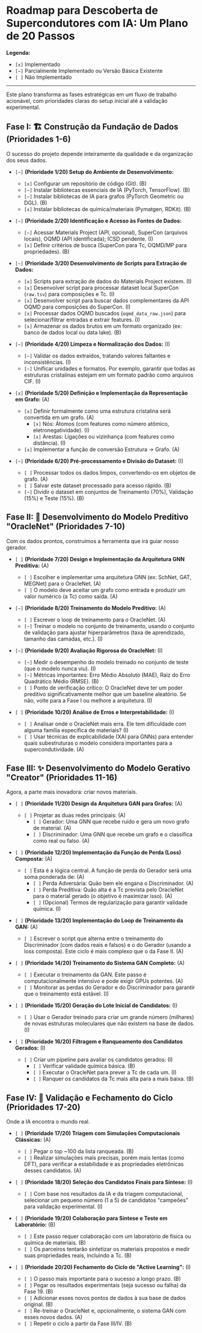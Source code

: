 # Roadmap para Descoberta de Supercondutores com IA: Um Plano de 20 Passos

**Legenda:**
- `[x]` Implementado
- `[~]` Parcialmente Implementado ou Versão Básica Existente
- `[ ]` Não Implementado

---

Este plano transforma as fases estratégicas em um fluxo de trabalho acionável, com prioridades claras do setup inicial até a validação experimental.

## Fase I: 🏗️ Construção da Fundação de Dados (Prioridades 1-6)

O sucesso do projeto depende inteiramente da qualidade e da organização dos seus dados.

- `[~]` **(Prioridade 1/20) Setup do Ambiente de Desenvolvimento:**
    - `[x]` Configurar um repositório de código (Git). (B)
    - `[~]` Instalar bibliotecas essenciais de IA (PyTorch, TensorFlow). (B)
    - `[~]` Instalar bibliotecas de IA para grafos (PyTorch Geometric ou DGL). (B)
    - `[x]` Instalar bibliotecas de química/materiais (Pymatgen, RDKit). (B)

- `[~]` **(Prioridade 2/20) Identificação e Acesso às Fontes de Dados:**
    - `[~]` Acessar Materials Project (API, opcional), SuperCon (arquivos locais), OQMD (API identificada); ICSD pendente. (I)
    - `[x]` Definir critérios de busca (SuperCon para Tc, OQMD/MP para propriedades). (B)

- `[~]` **(Prioridade 3/20) Desenvolvimento de Scripts para Extração de Dados:**
    - `[x]` Scripts para extração de dados do Materials Project existem. (I)
    - `[x]` Desenvolver script para processar dataset local SuperCon (`raw.tsv`) para composições e Tc. (I)
    - `[x]` Desenvolver script para buscar dados complementares da API OQMD para composições do SuperCon. (I)
    - `[x]` Processar dados OQMD buscados (`oqmd_data_raw.json`) para selecionar/filtrar entradas e extrair features. (I)
    - `[x]` Armazenar os dados brutos em um formato organizado (ex: banco de dados local ou data lake). (B)

- `[~]` **(Prioridade 4/20) Limpeza e Normalização dos Dados:** (I)
    - `[~]` Validar os dados extraídos, tratando valores faltantes e inconsistências. (I)
    - `[~]` Unificar unidades e formatos. Por exemplo, garantir que todas as estruturas cristalinas estejam em um formato padrão como arquivos CIF. (I)

- `[x]` **(Prioridade 5/20) Definição e Implementação da Representação em Grafo:** (A)
    - `[x]` Definir formalmente como uma estrutura cristalina será convertida em um grafo. (A)
        - `[x]` Nós: Átomos (com features como número atômico, eletronegatividade). (I)
        - `[x]` Arestas: Ligações ou vizinhança (com features como distância). (I)
    - `[x]` Implementar a função de conversão Estrutura -> Grafo. (A)

- `[~]` **(Prioridade 6/20) Pré-processamento e Divisão do Dataset:** (I)
    - `[ ]` Processar todos os dados limpos, convertendo-os em objetos de grafo. (A)
    - `[ ]` Salvar este dataset processado para acesso rápido. (B)
    - `[~]` Dividir o dataset em conjuntos de Treinamento (70%), Validação (15%) e Teste (15%). (B)

## Fase II: 🤖 Desenvolvimento do Modelo Preditivo "OracleNet" (Prioridades 7-10)

Com os dados prontos, construímos a ferramenta que irá guiar nosso gerador.

- `[ ]` **(Prioridade 7/20) Design e Implementação da Arquitetura GNN Preditiva:** (A)
    - `[ ]` Escolher e implementar uma arquitetura GNN (ex: SchNet, GAT, MEGNet) para o OracleNet. (A)
    - `[ ]` O modelo deve aceitar um grafo como entrada e produzir um valor numérico (a Tc) como saída. (A)

- `[~]` **(Prioridade 8/20) Treinamento do Modelo Preditivo:** (A)
    - `[ ]` Escrever o loop de treinamento para o OracleNet. (A)
    - `[~]` Treinar o modelo no conjunto de treinamento, usando o conjunto de validação para ajustar hiperparâmetros (taxa de aprendizado, tamanho das camadas, etc.). (I)

- `[~]` **(Prioridade 9/20) Avaliação Rigorosa do OracleNet:** (I)
    - `[~]` Medir o desempenho do modelo treinado no conjunto de teste (que o modelo nunca viu). (I)
    - `[~]` Métricas importantes: Erro Médio Absoluto (MAE), Raiz do Erro Quadrático Médio (RMSE). (B)
    - `[ ]` Ponto de verificação crítico: O OracleNet deve ter um poder preditivo significativamente melhor que um baseline aleatório. Se não, volte para a Fase I ou melhore a arquitetura. (I)

- `[ ]` **(Prioridade 10/20) Análise de Erros e Interpretabilidade:** (I)
    - `[ ]` Analisar onde o OracleNet mais erra. Ele tem dificuldade com alguma família específica de materiais? (I)
    - `[ ]` Usar técnicas de explicabilidade (XAI para GNNs) para entender quais subestruturas o modelo considera importantes para a supercondutividade. (A)

## Fase III: ✨ Desenvolvimento do Modelo Gerativo "Creator" (Prioridades 11-16)

Agora, a parte mais inovadora: criar novos materiais.

- `[ ]` **(Prioridade 11/20) Design da Arquitetura GAN para Grafos:** (A)
    - `[ ]` Projetar as duas redes principais: (A)
        - `[ ]` Gerador: Uma GNN que recebe ruído e gera um novo grafo de material. (A)
        - `[ ]` Discriminador: Uma GNN que recebe um grafo e o classifica como real ou falso. (A)

- `[ ]` **(Prioridade 12/20) Implementação da Função de Perda (Loss) Composta:** (A)
    - `[ ]` Esta é a lógica central. A função de perda do Gerador será uma soma ponderada de: (A)
        - `[ ]` Perda Adversária: Quão bem ele engana o Discriminador. (A)
        - `[ ]` Perda Preditiva: Quão alta é a Tc prevista pelo OracleNet para o material gerado (o objetivo é maximizar isso). (A)
        - `[ ]` (Opcional) Termos de regularização para garantir validade química. (I)

- `[ ]` **(Prioridade 13/20) Implementação do Loop de Treinamento da GAN:** (A)
    - `[ ]` Escrever o script que alterna entre o treinamento do Discriminador (com dados reais e falsos) e o do Gerador (usando a loss composta). Este ciclo é mais complexo que o da Fase II. (A)

- `[ ]` **(Prioridade 14/20) Treinamento do Sistema GAN Completo:** (A)
    - `[ ]` Executar o treinamento da GAN. Este passo é computacionalmente intensivo e pode exigir GPUs potentes. (A)
    - `[ ]` Monitorar as perdas do Gerador e do Discriminador para garantir que o treinamento está estável. (I)

- `[ ]` **(Prioridade 15/20) Geração do Lote Inicial de Candidatos:** (I)
    - `[ ]` Usar o Gerador treinado para criar um grande número (milhares) de novas estruturas moleculares que não existem na base de dados. (I)

- `[ ]` **(Prioridade 16/20) Filtragem e Ranqueamento dos Candidatos Gerados:** (I)
    - `[ ]` Criar um pipeline para avaliar os candidatos gerados: (I)
        - `[ ]` Verificar validade química básica. (B)
        - `[ ]` Executar o OracleNet para prever a Tc de cada um. (I)
        - `[ ]` Ranquer os candidatos da Tc mais alta para a mais baixa. (B)

## Fase IV: 🧪 Validação e Fechamento do Ciclo (Prioridades 17-20)

Onde a IA encontra o mundo real.

- `[ ]` **(Prioridade 17/20) Triagem com Simulações Computacionais Clássicas:** (A)
    - `[ ]` Pegar o top ~100 da lista ranqueada. (B)
    - `[ ]` Realizar simulações mais precisas, porém mais lentas (como DFT), para verificar a estabilidade e as propriedades eletrônicas desses candidatos. (A)

- `[ ]` **(Prioridade 18/20) Seleção dos Candidatos Finais para Síntese:** (I)
    - `[ ]` Com base nos resultados da IA e da triagem computacional, selecionar um pequeno número (1 a 5) de candidatos "campeões" para validação experimental. (I)

- `[ ]` **(Prioridade 19/20) Colaboração para Síntese e Teste em Laboratório:** (B)
    - `[ ]` Este passo requer colaboração com um laboratório de física ou química de materiais. (B)
    - `[ ]` Os parceiros tentarão sintetizar os materiais propostos e medir suas propriedades reais, incluindo a Tc. (B)

- `[ ]` **(Prioridade 20/20) Fechamento do Ciclo de "Active Learning":** (I)
    - `[ ]` O passo mais importante para o sucesso a longo prazo. (B)
    - `[ ]` Pegar os resultados experimentais (seja sucesso ou falha) da Fase 19. (B)
    - `[ ]` Adicionar esses novos pontos de dados à sua base de dados original. (B)
    - `[ ]` Re-treinar o OracleNet e, opcionalmente, o sistema GAN com esses novos dados. (A)
    - `[ ]` Repetir o ciclo a partir da Fase III/IV. (B)
